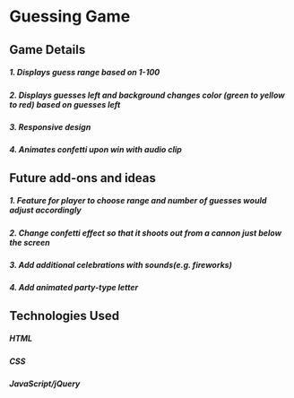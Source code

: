 # Guessing Game

## Game Details

##### 1. Displays guess range based on 1-100
##### 2. Displays guesses left and background changes color (green to yellow to red) based on guesses left
##### 3. Responsive design
##### 4. Animates confetti upon win with audio clip

## Future add-ons and ideas

##### 1. Feature for player to choose range and number of guesses would adjust accordingly
##### 2. Change confetti effect so that it shoots out from a cannon just below the screen
##### 3. Add additional celebrations with sounds(e.g. fireworks)
##### 4. Add animated party-type letter


## Technologies Used

##### HTML
##### CSS
##### JavaScript/jQuery
